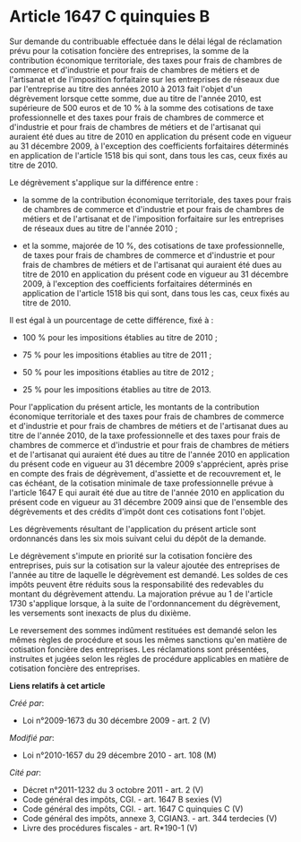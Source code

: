 # Article 1647 C quinquies B

Sur demande du contribuable effectuée dans le délai légal de réclamation prévu pour la cotisation foncière des entreprises,
la somme de la contribution économique territoriale, des taxes pour frais de chambres de commerce et d'industrie et pour
frais de chambres de métiers et de l'artisanat et de l'imposition forfaitaire sur les entreprises de réseaux due par
l'entreprise au titre des années 2010 à 2013 fait l'objet d'un dégrèvement lorsque cette somme, due au titre de l'année 2010,
est supérieure de 500 euros et de 10 % à la somme des cotisations de taxe professionnelle et des taxes pour frais de chambres
de commerce et d'industrie et pour frais de chambres de métiers et de l'artisanat qui auraient été dues au titre de 2010 en
application du présent code en vigueur au 31 décembre 2009, à l'exception des coefficients forfaitaires déterminés en
application de l'article 1518 bis qui sont, dans tous les cas, ceux fixés au titre de 2010.

Le dégrèvement s'applique sur la différence entre :

- la somme de la contribution économique territoriale, des taxes pour frais de chambres de commerce et d'industrie et pour
frais de chambres de métiers et de l'artisanat et de l'imposition forfaitaire sur les entreprises de réseaux dues au titre de
l'année 2010 ;

- et la somme, majorée de 10 %, des cotisations de taxe professionnelle, de taxes pour frais de chambres de commerce et
d'industrie et pour frais de chambres de métiers et de l'artisanat qui auraient été dues au titre de 2010 en application du
présent code en vigueur au 31 décembre 2009, à l'exception des coefficients forfaitaires déterminés en application de
l'article 1518 bis qui sont, dans tous les cas, ceux fixés au titre de 2010.

Il est égal à un pourcentage de cette différence, fixé à :

- 100 % pour les impositions établies au titre de 2010 ;

- 75 % pour les impositions établies au titre de 2011 ;

- 50 % pour les impositions établies au titre de 2012 ;

- 25 % pour les impositions établies au titre de 2013.

Pour l'application du présent article, les montants de la contribution économique territoriale et des taxes pour frais de
chambres de commerce et d'industrie et pour frais de chambres de métiers et de l'artisanat dues au titre de l'année 2010, de
la taxe professionnelle et des taxes pour frais de chambres de commerce et d'industrie et pour frais de chambres de métiers
et de l'artisanat qui auraient été dues au titre de l'année 2010 en application du présent code en vigueur au 31 décembre
2009 s'apprécient, après prise en compte des frais de dégrèvement, d'assiette et de recouvrement et, le cas échéant, de la
cotisation minimale de taxe professionnelle prévue à l'article 1647 E qui aurait été due au titre de l'année 2010 en
application du présent code en vigueur au 31 décembre 2009 ainsi que de l'ensemble des dégrèvements et des crédits d'impôt
dont ces cotisations font l'objet.

Les dégrèvements résultant de l'application du présent article sont ordonnancés dans les six mois suivant celui du dépôt de
la demande.

Le dégrèvement s'impute en priorité sur la cotisation foncière des entreprises, puis sur la cotisation sur la valeur ajoutée
des entreprises de l'année au titre de laquelle le dégrèvement est demandé. Les soldes de ces impôts peuvent être réduits
sous la responsabilité des redevables du montant du dégrèvement attendu. La majoration prévue au 1 de l'article 1730
s'applique lorsque, à la suite de l'ordonnancement du dégrèvement, les versements sont inexacts de plus du dixième.

Le reversement des sommes indûment restituées est demandé selon les mêmes règles de procédure et sous les mêmes sanctions
qu'en matière de cotisation foncière des entreprises. Les réclamations sont présentées, instruites et jugées selon les règles
de procédure applicables en matière de cotisation foncière des entreprises.

**Liens relatifs à cet article**

_Créé par_:

  - Loi n°2009-1673 du 30 décembre 2009 - art. 2 (V)

_Modifié par_:

  - Loi n°2010-1657 du 29 décembre 2010 - art. 108 (M)

_Cité par_:

  - Décret n°2011-1232 du 3 octobre 2011 - art. 2 (V)
  - Code général des impôts, CGI. - art. 1647 B sexies (V)
  - Code général des impôts, CGI. - art. 1647 C quinquies C (V)
  - Code général des impôts, annexe 3, CGIAN3. - art. 344 terdecies (V)
  - Livre des procédures fiscales - art. R*190-1 (V)
